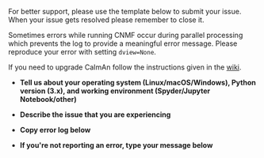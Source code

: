 For better support, please use the template below to submit your issue. When your issue gets resolved please remember to close it.

Sometimes errors while running CNMF occur during parallel processing which prevents the log to provide a meaningful error message.
Please reproduce your error with setting `dview=None`.

If you need to upgrade CaImAn follow the instructions given in the [wiki](https://github.com/flatironinstitute/CaImAn/wiki/Updating-CaImAn).

- **Tell us about your operating system (Linux/macOS/Windows), Python version (3.x), and working environment (Spyder/Jupyter Notebook/other)**



- **Describe the issue that you are experiencing**



- **Copy error log below**



- **If you're not reporting an error, type your message below**
